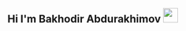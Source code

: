 ## Hi I'm Bakhodir Abdurakhimov  <img src="https://media1.giphy.com/media/v1.Y2lkPTc5MGI3NjExNXh6cDg5bjRqZnp2MHJ1eGI2cG5zb3ZlZTMwb2tlOHppcTdxcHV5aSZlcD12MV9pbnRlcm5hbF9naWZfYnlfaWQmY3Q9Zw/mwD9BTxqsN8xF75fNA/giphy.webp" width="30px">

